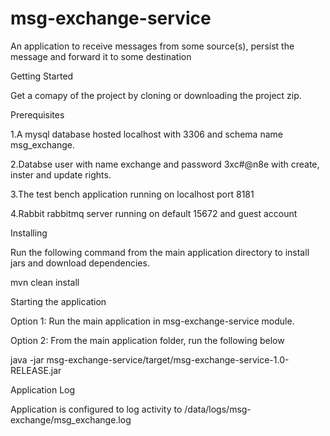 # msg-exchange-service
An application to receive messages from some source(s), persist the message and forward it to some destination


Getting Started

Get a comapy of the project by cloning or downloading the project zip.


Prerequisites

1.A mysql database hosted localhost with 3306 and schema name msg_exchange.

2.Databse user with name exchange and password 3xc#@n8e with create, inster and update rights.

3.The test bench application running on localhost port 8181

4.Rabbit rabbitmq server running on default 15672 and guest account




Installing

Run the following command from the main application directory to install jars and download dependencies.

mvn clean install



Starting the application

Option 1: Run the main application in msg-exchange-service module.

Option 2: From the main application folder, run the following below

java -jar msg-exchange-service/target/msg-exchange-service-1.0-RELEASE.jar 



Application Log

Application is configured to log activity to /data/logs/msg-exchange/msg_exchange.log
